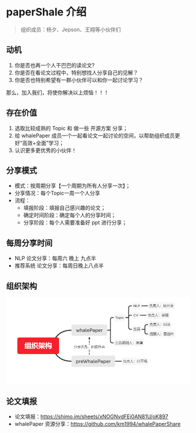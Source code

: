 <!-- slide -->

# paperShale 介绍

> 组织成员：杨夕、Jepson、王翔等小伙伴们</br>

<!-- slide -->

## 动机

1. 你是否也再一个人干巴巴的读论文?
2. 你是否在看论文过程中，特别想找人分享自己的见解？
3. 你是否也特别希望有一群小伙伴可以和你一起讨论学习？

那么，加入我们，将使你解决以上烦恼！！！

<!-- slide -->

##  存在价值

1. 选取比较成熟的 Topic 和 做一些 开源方案 分享；
2. 给 whalePaper 成员一个一起看论文一起讨论的空间，以帮助组织成员更好“高效+全面”学习；
3. 认识更多更优秀的小伙伴！

<!-- slide -->

## 分享模式

- 模式：按周期分享【一个周期为所有人分享一次】；
- 分享情况：每个Topic一周一个人分享
- 流程：
  - 填报阶段：填报自己感兴趣的论文；
  - 确定时间阶段：确定每个人的分享时间；
  - 分享阶段：每个人需要准备好 ppt 进行分享；

<!-- slide -->

## 每周分享时间

- NLP 论文分享：每周六 晚上 九点半
- 推荐系统 论文分享：每周日晚上八点半

<!-- slide -->

## 组织架构

![](img/微信图片_20201212224712.png)

<!-- slide -->

## 论文填报

- 论文填报：https://shimo.im/sheets/xNOGNvdFEj0AN81U/oK897
- whalePaper 资源分享：https://github.com/km1994/whalePaperShare
<!-- slide -->